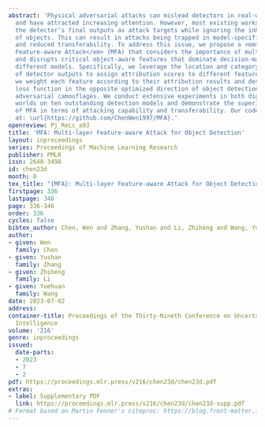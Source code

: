 ```yaml
---
abstract: 'Physical adversarial attacks can mislead detectors in real-world scenarios
  and have attracted increasing attention. However, most existing works manipulate
  the detector’s final outputs as attack targets while ignoring the inherent characteristics
  of objects. This can result in attacks being trapped in model-specific local optima
  and reduced transferability. To address this issue, we propose a <em>Multi-layer
  Feature-aware Attack</em> (MFA) that considers the importance of multi-layer features
  and disrupts critical object-aware features that dominate decision-making across
  different models. Specifically, we leverage the location and category information
  of detector outputs to assign attribution scores to different feature layers. Then,
  we weight each feature according to their attribution results and design a pixel-level
  loss function in the opposite optimized direction of object detection to generate
  adversarial camouflages. We conduct extensive experiments in both digital and physical
  worlds on ten outstanding detection models and demonstrate the superior performance
  of MFA in terms of attacking capability and transferability. Our code is available
  at: \url{https://github.com/ChenWen1997/MFA}.'
openreview: Pj_ReLc_a9J
title: 'MFA: Multi-layer Feature-aware Attack for Object Detection'
layout: inproceedings
series: Proceedings of Machine Learning Research
publisher: PMLR
issn: 2640-3498
id: chen23d
month: 0
tex_title: "{MFA}: Multi-layer Feature-aware Attack for Object Detection"
firstpage: 336
lastpage: 346
page: 336-346
order: 336
cycles: false
bibtex_author: Chen, Wen and Zhang, Yushan and Li, Zhiheng and Wang, Yuehuan
author:
- given: Wen
  family: Chen
- given: Yushan
  family: Zhang
- given: Zhiheng
  family: Li
- given: Yuehuan
  family: Wang
date: 2023-07-02
address:
container-title: Proceedings of the Thirty-Nineth Conference on Uncertainty in Artificial
  Intelligence
volume: '216'
genre: inproceedings
issued:
  date-parts:
  - 2023
  - 7
  - 2
pdf: https://proceedings.mlr.press/v216/chen23d/chen23d.pdf
extras:
- label: Supplementary PDF
  link: https://proceedings.mlr.press/v216/chen23d/chen23d-supp.pdf
# Format based on Martin Fenner's citeproc: https://blog.front-matter.io/posts/citeproc-yaml-for-bibliographies/
---
```

